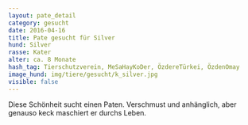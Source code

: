 ```yaml
---
layout: pate_detail
category: gesucht
date: 2016-04-16
title: Pate gesucht für Silver
hund: Silver
rasse: Kater
alter: ca. 8 Monate
hash_tag: Tierschutzverein, MeSaHayKoDer, ÖzdereTürkei, ÖzdenOmay
image_hund: img/tiere/gesucht/k_silver.jpg
visible: false
---
```


 Diese Schönheit sucht einen Paten. Verschmust und anhänglich, aber genauso keck maschiert er durchs Leben.
